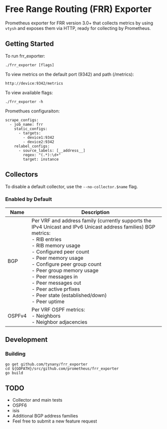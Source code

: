 # Free Range Routing (FRR) Exporter

Prometheus exporter for FRR version 3.0+ that collects metrics by using `vtysh` and exposes them via HTTP, ready for collecting by Prometheus.

## Getting Started
To run frr_exporter:
```
./frr_exporter [flags]
```

To view metrics on the default port (9342) and path (/metrics):
```
http://device:9342/metrics
```

To view available flags:
```
./frr_exporter -h
```

Promethues configuraiton:
```
scrape_configs:
  - job_name: frr
    static_configs:
      - targets:
        - device1:9342
        - device2:9342
    relabel_configs:
      - source_labels: [__address__]
        regex: "(.*):\d+"
        target: instance
```

## Collectors
To disable a default collector, use the `--no-collector.$name` flag.

### Enabled by Default
Name | Description
--- | ---
BGP | Per VRF and address family (currently supports the IPv4 Unicast and IPv6 Unicast address families) BGP metrics:<br> - RIB entries<br> - RIB memory usage<br> - Configured peer count<br> - Peer memory usage<br> - Configure peer group count<br> - Peer group memory usage<br> - Peer messages in<br> - Peer messages out<br> - Peer active prfixes<br> - Peer state (established/down)<br> - Peer uptime
OSPFv4 | Per VRF OSPF metrics:<br> - Neighbors<br> - Neighbor adjacencies

## Development
### Building
```
go get github.com/tynany/frr_exporter
cd ${GOPATH}/src/github.com/prometheus/frr_exporter
go build
```

## TODO
 - Collector and main tests
 - OSPF6
 - isis
 - Additional BGP address families
 - Feel free to submit a new feature request
